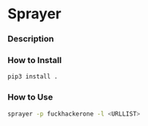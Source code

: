 # Sprayer
### Description



### How to Install
```bash
pip3 install .
```

### How to Use
```bash
sprayer -p fuckhackerone -l <URLLIST>
```
